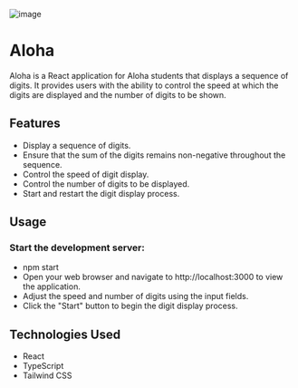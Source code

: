 ![image](https://github.com/afaaq10/aloha/assets/87464681/ee6e152e-fdb0-4aed-9632-8fad29921069)



# Aloha

Aloha is a React application for Aloha students that displays a sequence of digits. It provides users with the ability to control the speed at which the digits are displayed and the number of digits to be shown.

## Features

- Display a sequence of digits.
- Ensure that the sum of the digits remains non-negative throughout the sequence.
- Control the speed of digit display.
- Control the number of digits to be displayed.
- Start and restart the digit display process.

## Usage

### Start the development server:
- npm start
- Open your web browser and navigate to http://localhost:3000 to view the application.
- Adjust the speed and number of digits using the input fields.
- Click the "Start" button to begin the digit display process.


## Technologies Used
- React
- TypeScript
- Tailwind CSS
